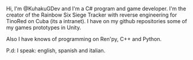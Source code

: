 Hi, I'm @KuhakuGDev and I'm a C# program and game developer. I'm the creator of the Rainbow Six Siege Tracker with reverse engineering for TinoRed on Cuba (its a intranet). I have on my github repositories some of my games prototypes in Unity.

Also I have knows of programming on Ren'py, C++ and Python.

P.d: I speak: english, spanish and italian.


<!---
KuhakuGDev/KuhakuGDev is a ✨ special ✨ repository because its `README.md` (this file) appears on your GitHub profile.
You can click the Preview link to take a look at your changes.
--->
